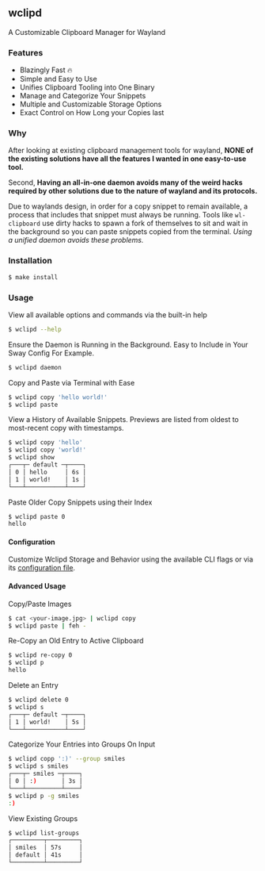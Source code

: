 ## wclipd

A Customizable Clipboard Manager for Wayland

<!--
  TODO: include dmenu/rmenu support
  TODO: rewrite wayland underlying clipboard stack
-->

### Features
  - Blazingly Fast 🔥
  - Simple and Easy to Use
  - Unifies Clipboard Tooling into One Binary
  - Manage and Categorize Your Snippets
  - Multiple and Customizable Storage Options
  - Exact Control on How Long your Copies last

### Why

After looking at existing clipboard management tools for wayland,
**NONE of the existing solutions have all the features I wanted in one
easy-to-use tool.**

Second, **Having an all-in-one daemon avoids many of the weird
hacks required by other solutions due to the nature of wayland
and its protocols.**

Due to waylands design, in order for a copy snippet to remain
available, a process that includes that snippet must always be running.
Tools like `wl-clipboard` use dirty hacks to spawn a fork of themselves
to sit and wait in the background so you can paste snippets copied from
the terminal. _Using a unified daemon avoids these problems._

### Installation

```bash
$ make install
```

### Usage

View all available options and commands via the built-in help

```bash
$ wclipd --help
```

Ensure the Daemon is Running in the Background.
Easy to Include in Your Sway Config For Example.

```bash
$ wclipd daemon
```

Copy and Paste via Terminal with Ease


```bash
$ wclipd copy 'hello world!'
$ wclipd paste
```

View a History of Available Snippets. Previews are listed
from oldest to most-recent copy with timestamps.

```bash
$ wclipd copy 'hello'
$ wclipd copy 'world!'
$ wclipd show
┌───┬─ default ─┬────┐
│ 0 │ hello     │ 6s │
│ 1 │ world!    │ 1s │
└───┴───────────┴────┘
```

Paste Older Copy Snippets using their Index

```bash
$ wclipd paste 0
hello
```

#### Configuration

Customize Wclipd Storage and Behavior using the available CLI flags
or via its [configuration file](./default-config.yaml).

#### Advanced Usage

Copy/Paste Images

```bash
$ cat <your-image.jpg> | wclipd copy
$ wclipd paste | feh -
```

Re-Copy an Old Entry to Active Clipboard

```bash
$ wclipd re-copy 0
$ wclipd p
hello
```

Delete an Entry

```bash
$ wclipd delete 0
$ wclipd s
┌───┬─ default ─┬────┐
│ 1 │ world!    │ 5s │
└───┴───────────┴────┘
```

Categorize Your Entries into Groups On Input

```bash
$ wclipd copp ':)' --group smiles
$ wclipd s smiles
┌───┬─ smiles ─┬────┐
│ 0 │ :)       │ 3s │
└───┴──────────┴────┘
$ wclipd p -g smiles
:)
```

View Existing Groups

```bash
$ wclipd list-groups
┌─────────┬─────────┐
│ smiles  │ 57s     │
│ default │ 41s     │
└─────────┴─────────┘
```
